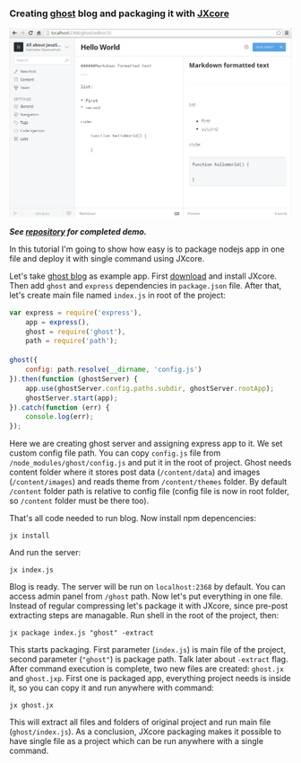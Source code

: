 ### Creating [ghost](https://github.com/tryghost/Ghost) blog and packaging it with [JXcore](https://github.com/jxcore/jxcore)

![Demo screenshot](https://raw.githubusercontent.com/karaxuna/jxcore-tutorial-ghost-packaged/master/screens/admin-create-post.png "Demo screenshot")

***See [repository](https://github.com/karaxuna/jxcore-tutorial-ghost-packaged) for completed demo.***

In this tutorial I'm going to show how easy is to package nodejs app in one file and deploy it with single command using JXcore. <br/>

Let's take [ghost blog](https://github.com/tryghost/Ghost) as example app. First [download](http://jxcore.com/downloads/) and install JXcore. Then add `ghost` and `express` dependencies in `package.json` file. After that, let's create main file named `index.js` in root of the project:

```javascript
var express = require('express'),
    app = express(),
    ghost = require('ghost'),
    path = require('path');

ghost({
    config: path.resolve(__dirname, 'config.js')
}).then(function (ghostServer) {
    app.use(ghostServer.config.paths.subdir, ghostServer.rootApp);
    ghostServer.start(app);
}).catch(function (err) {
    console.log(err);
});
```

Here we are creating ghost server and assigning express app to it. We set custom config file path. You can copy `config.js` file from `/node_modules/ghost/config.js` and put it in the root of project. Ghost needs content folder where it stores post data (`/content/data`) and images (`/content/images`) and reads theme from `/content/themes` folder. By default `/content` folder path is relative to config file (config file is now in root folder, so `/content` folder must be there too).<br/>

That's all code needed to run blog. Now install npm depencencies:

    jx install
    
And run the server:

    jx index.js
    
Blog is ready. The server will be run on `localhost:2368` by default. You can access admin panel from `/ghost` path. Now let's put everything in one file. Instead of regular compressing let's package it with JXcore, since pre-post extracting steps are managable. Run shell in the root of the project, then:

    jx package index.js "ghost" -extract
    
This starts packaging. First parameter (`index.js`) is main file of the project, second parameter (`"ghost"`) is package path. Talk later about `-extract` flag. After command execution is complete, two new files are created: `ghost.jx` and `ghost.jxp`. First one is packaged app, everything project needs is inside it, so you can copy it and run anywhere with command:

    jx ghost.jx

This will extract all files and folders of original project and run main file (`ghost/index.js`). As a conclusion, JXcore packaging makes it possible to have single file as a project which can be run anywhere with a single command.

